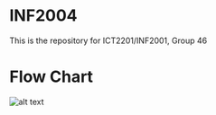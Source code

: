 # INF2004
This is the repository for ICT2201/INF2001, Group 46

# Flow Chart
![alt text]([http://url/to/img.png](https://drive.google.com/file/d/1v_Il9tBpW4Z8oWUx_k8Vi7YmvVHMB_BN/view?usp=sharing)https://drive.google.com/file/d/1v_Il9tBpW4Z8oWUx_k8Vi7YmvVHMB_BN/view?usp=sharing)
